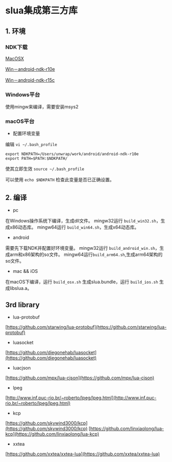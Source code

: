 # slua集成第三方库

## 1. 环境

### NDK下载

[MacOSX](https://dl.google.com/android/repository/android-ndk-r10e-darwin-x86_64.zip)

[Win－android-ndk-r10e](https://dl.google.com/android/repository/android-ndk-r10e-windows-x86_64.zip)

[Win－android-ndk-r15c](https://dl.google.com/android/repository/android-ndk-r15c-windows-x86_64.zip)

### Windows平台

使用mingw来编译，需要安装msys2

### macOS平台

* 配置环境变量

编辑 `vi ~/.bash_profile`

```
export NDKPATH=/Users/unwrap/work/android/android-ndk-r10e
export PATH=$PATH:$NDKPATH/
```
使其立即生效 `source ~/.bash_profile`

可以使用 `echo $NDKPATH` 检查此变量是否已正确设置。

## 2. 编译
* pc

在Windows操作系统下编译，生成dll文件。
mingw32运行 `build_win32.sh`，生成x86动态库。
mingw64运行 `build_win64.sh`，生成x64动态库。

* android

需要先下载NDK并配置好环境变量。
mingw32运行 `build_android_win.sh`，生成arm和x86架构的so文件。
mingw64运行`build_arm64.sh`,生成arm64架构的so文件。

* mac && iOS

在macOS下编译，运行 `build_osx.sh` 生成slua.bundle，运行 `build_ios.sh` 生成libslua.a。

## 3rd library

* lua-protobuf

[https://github.com/starwing/lua-protobuf](https://github.com/starwing/lua-protobuf)

* luasocket

[https://github.com/diegonehab/luasocket](https://github.com/diegonehab/luasocket)

* luacjson

[https://github.com/mpx/lua-cjson](https://github.com/mpx/lua-cjson)

* lpeg

[http://www.inf.puc-rio.br/~roberto/lpeg/lpeg.html](http://www.inf.puc-rio.br/~roberto/lpeg/lpeg.html)

* kcp

[https://github.com/skywind3000/kcp](https://github.com/skywind3000/kcp)
[https://github.com/linxiaolong/lua-kcp](https://github.com/linxiaolong/lua-kcp)  
  
* xxtea

[https://github.com/xxtea/xxtea-lua](https://github.com/xxtea/xxtea-lua)
